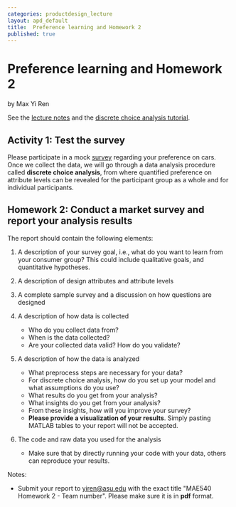 ```yaml
---
categories: productdesign_lecture
layout: apd_default
title:  Preference learning and Homework 2
published: true
---
```


# Preference learning and Homework 2
by Max Yi Ren

See the [lecture notes][1] and the [discrete choice analysis tutorial][2].

## Activity 1: Test the survey
Please participate in a mock [survey][3] regarding your preference on cars. Once we collect the data,
we will go through a data analysis procedure called **discrete choice analysis**, from where
quantified preference on attribute levels can be revealed for the participant group as a whole and
for individual participants. 

## Homework 2: Conduct a market survey and report your analysis results

The report should contain the following elements:

1. A description of your survey goal, i.e., what do you want to learn from your consumer group? This
could include qualitative goals, and quantitative hypotheses.

2. A description of design attributes and attribute levels

3. A complete sample survey and a discussion on how questions are designed

4. A description of how data is collected
    * Who do you collect data from?
    * When is the data collected?
    * Are your collected data valid? How do you validate?

5. A description of how the data is analyzed
    * What preprocess steps are necessary for your data?
    * For discrete choice analysis, how do you set up your model and what assumptions do you use?
    * What results do you get from your analysis?
    * What insights do you get from your analysis?
    * From these insights, how will you improve your survey?
    * **Please provide a visualization of your results**. Simply pasting MATLAB tables to your report will not be accepted.

6. The code and raw data you used for the analysis
    * Make sure that by directly running your code with your data, others can reproduce your results.

Notes:
* Submit your report to yiren@asu.edu with the exact title "MAE540 Homework 2 - Team number". 
Please make sure it is in **pdf** format.



[1]: /_teaching/productdesign/PreferenceLearning.pptx
[2]: http://designinformaticslab.github.io/productdesign_tutorial/2017/02/06/qualtrics_tutorial.html
[3]: https://asu.co1.qualtrics.com/SE/?SID=SV_eevvPb4p2ZfSFpP